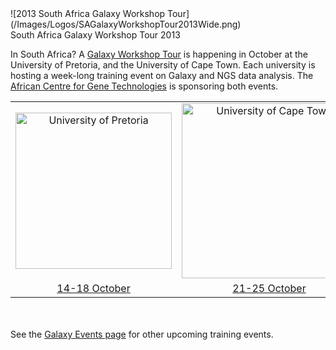 <div class='center'>
![2013 South Africa Galaxy Workshop Tour](/Images/Logos/SAGalaxyWorkshopTour2013Wide.png)
</div>

<div class="title">South Africa Galaxy Workshop Tour 2013</div>

In South Africa?  A [Galaxy Workshop Tour](/Events) is happening in October at the University of Pretoria, and the University of Cape Town.  Each university is hosting a week-long training event on Galaxy and NGS data analysis.  The [African Centre for Gene Technologies](http://www.acgt.co.za/) is sponsoring both events.

<table>
  <tr>
    <td style=" text-align: center; width: 280px; border: none;"> <a href='/Events/UPretoria2013.md'><img src='/Images/Logos/UPretoriaWide.png' alt='University of Pretoria' width="250" /></a> </td>
    <td style=" text-align: center; width: 300px; border: none;"> <a href='/Events/UCapeTown2013.md'><img src='/Images/Logos/UCapeTownWide.jpg' alt='University of Cape Town' width="280" /></a> </td>
  </tr>
  <tr>
    <td style=" text-align: center; border: none"> </strong><a href='/Events/UPretoria2013.md'>14-18 October</a><strong> </td>
    <td style=" text-align: center; border: none"> </strong><a href='/Events/UCapeTown2013.md'>21-25 October</a><strong> </td>
  </tr>
</table>

<br /><br />
See the [Galaxy Events page](/Events) for other upcoming training events.
